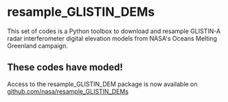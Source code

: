 # resample_GLISTIN_DEMs
This set of codes is a Python toolbox to download and resample GLISTIN-A radar interferometer digital elevation models from NASA's Oceans Melting Greenland campaign.

## These codes have moded!
Access to the resample_GLISTIN_DEM package is now available on [github.com/nasa/resample_GLISTIN_DEMs](https://github.com/nasa/resample_GLISTIN_DEMs)
